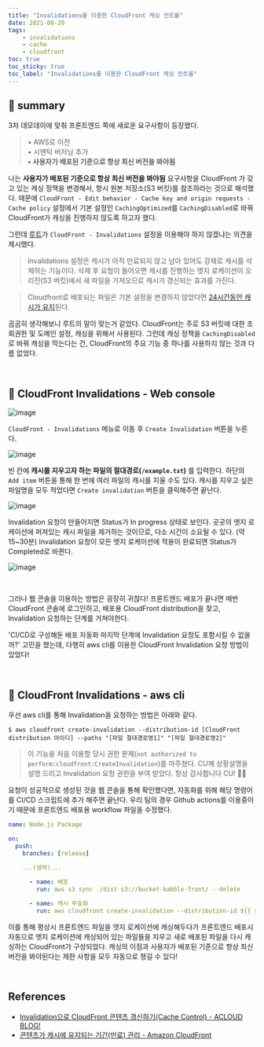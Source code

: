 ```yaml
---
title: "Invalidations를 이용한 CloudFront 캐싱 컨트롤"
date: 2021-08-20
tags:
    - invalidations
    - cache
    - cloudfront
toc: true
toc_sticky: true 
toc_label: "Invalidations를 이용한 CloudFront 캐싱 컨트롤"
---
```


## 👾 summary
3차 데모데이에 맞춰 프론트엔드 쪽에 새로운 요구사항이 등장했다.

> • AWS로 이전  
> • 시맨틱 버저닝 추가  
> **• 사용자가 배포된 기준으로 항상 최신 버전을 봐야됨**

나는 **사용자가 배포된 기준으로 항상 최신 버전을 봐야됨** 요구사항을 CloudFront 가 갖고 있는
캐싱 정책을 변경해서, 항시 원본 저장소(S3 버킷)를 참조하라는 것으로 해석했다.
때문에 `CloudFront - Edit behavior - Cache key and origin requests - Cache policy` 설정에서 
기본 설정인 `CachingOptimized`를 `CachingDisabled`로 바꿔 CloudFront가 캐싱을 진행하지 않도록 하고자 했다.

그런데 [루트](https://github.com/junroot)가 `CloudFront - Invalidations` 설정을 이용해야 하지 않겠냐는 의견을 제시했다. 

> Invalidations 설정은 캐시가 아직 만료되지 않고 남아 있어도 강제로 캐시를 삭제하는 기능이다. 
> 삭제 후 요청이 들어오면 캐시를 진행하는 엣지 로케이션이 오리진(S3 버킷)에서 새 파일을 가져오므로 캐시가 갱신되는 효과를 가진다. 

> Cloudfront로 배포되는 파일은 기본 설정을 변경하지 않았다면 [24시간동안 캐시가 유지](https://docs.aws.amazon.com/ko_kr/AmazonCloudFront/latest/DeveloperGuide/Expiration.html)된다.


곰곰히 생각해보니 루트의 말이 맞는거 같았다. CloudFront는 주로 S3 버킷에 대한 조회권한 및 도메인 설정, 캐싱을 위해서 사용된다. 그런데 캐싱 정책을 `CachingDisabled`로 바꿔 캐싱을 막는다는 건, CloudFront의 주요 기능 중 하나를 사용하지 않는 것과 다름 없었다.

<br>

## 👾 CloudFront Invalidations - Web console
![image](https://user-images.githubusercontent.com/37354145/128022287-deb8b9a6-e6cd-49e3-a7ac-37e77211b67b.png)

`CloudFront - Invalidations` 메뉴로 이동 후 `Create Invalidation` 버튼을 누른다.

![image](https://user-images.githubusercontent.com/37354145/128022660-45953592-9823-4a49-93b8-e5722de0490f.png)

빈 칸에 **캐시를 지우고자 하는 파일의 절대경로(`/example.txt`)** 를 입력한다. 하단의 `Add item` 버튼을 통해 한 번에 여러 파일의 캐시를 지울 수도 있다.
캐시를 지우고 싶은 파일명을 모두 적었다면 `Create invalidation` 버튼을 클릭해주면 끝난다.

![image](https://user-images.githubusercontent.com/37354145/128023639-104e1154-f998-45d9-bf19-56b307dc50b7.png)

Invalidation 요청이 만들어지면 Status가 In progress 상태로 보인다. 곳곳의 엣지 로케이션에 퍼져있는 캐시 파일을 제거하는 것이므로, 다소 시간이 소요될 수 있다. (약 15~30분)
Invalidation 요청이 모든 엣지 로케이션에 적용이 완료되면 Status가 Completed로 바뀐다.

![image](https://user-images.githubusercontent.com/37354145/128026314-2b2a252f-2fb8-43db-aebd-9b26a0e99765.png)

<br>

그러나 웹 콘솔을 이용하는 방법은 굉장히 귀찮다! 프론트엔드 배포가 끝나면 매번 CloudFront 콘솔에 로그인하고, 배포용 CloudFront distribution을 찾고, Invalidation 요청하는 단계를 거쳐야한다. 

'CI/CD로 구성해둔 배포 자동화 마지막 단계에 Invalidation 요청도 포함시킬 수 없을까?' 고민을 했는데, 다행히 aws cli를 이용한 CloudFront Invalidation 요청 방법이 있었다!

<br>

## 👾 CloudFront Invalidations - aws cli
우선 aws cli를 통해 Invalidation을 요청하는 방법은 아래와 같다.

```
$ aws cloudfront create-invalidation --distribution-id [CloudFront distribution 아이디] --paths "[파일 절대경로명1]" "[파일 절대경로명2]"
```

> 이 기능을 처음 이용할 당시 권한 문제(`not authorized to perform:cloudfront:CreateInvalidation`)를 마주쳤다. 
> CU께 상황설명을 설명 드리고 Invalidation 요청 권한을 부여 받았다. 항상 감사합니다 CU! 🙇‍♂️

요청이 성공적으로 생성된 것을 웹 콘솔을 통해 확인했다면, 자동화를 위해 해당 명령어를 CI/CD 스크립트에 추가 해주면 끝난다. 우리 팀의 경우 Github actions를 이용중이기 때문에 프론트엔드 배포용 workflow 파일을 수정했다.

```yml
name: Node.js Package

on:
  push:
    branches: [release]
    
    ...(생략)...

      - name: 배포
        run: aws s3 sync ./dist s3://bucket-babble-front/ --delete

      - name: 캐시 무효화
        run: aws cloudfront create-invalidation --distribution-id ${{ secrets.DISTRIBUTION_ID }} --paths "/index.html" "/bundle.js"
```

이를 통해 평상시 프론트엔드 파일을 엣지 로케이션에 캐싱해두다가 프론트엔드 배포시 자동으로 엣지 로케이션에 캐싱되어 있는 파일들을 지우고 새로 배포된 파일을 다시 캐싱하는 CloudFront가 구성되었다. 캐싱의 이점과 사용자가 배포된 기준으로 항상 최신 버전을 봐야된다는 제한 사항을 모두 자동으로 챙길 수 있다!

<br>

## References
- [Invalidation으로 CloudFront 콘텐츠 갱신하기(Cache Control) - ACLOUD BLOG!](http://blog.a-cloud.co.kr/2020/01/23/invalidation%EC%9C%BC%EB%A1%9C-cloudfront-%EC%BD%98%ED%85%90%EC%B8%A0-%EA%B0%B1%EC%8B%A0%ED%95%98%EA%B8%B0cache-control/)
- [콘텐츠가 캐시에 유지되는 기간(만료) 관리 - Amazon CloudFront](https://docs.aws.amazon.com/ko_kr/AmazonCloudFront/latest/DeveloperGuide/Expiration.html)
